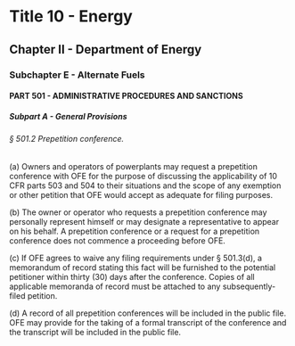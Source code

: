 
# Title 10 - Energy
## Chapter II - Department of Energy
### Subchapter E - Alternate Fuels
#### PART 501 - ADMINISTRATIVE PROCEDURES AND SANCTIONS
##### Subpart A - General Provisions
###### § 501.2 Prepetition conference.

(a) Owners and operators of powerplants may request a prepetition conference with OFE for the purpose of discussing the applicability of 10 CFR parts 503 and 504 to their situations and the scope of any exemption or other petition that OFE would accept as adequate for filing purposes.

(b) The owner or operator who requests a prepetition conference may personally represent himself or may designate a representative to appear on his behalf. A prepetition conference or a request for a prepetition conference does not commence a proceeding before OFE.

(c) If OFE agrees to waive any filing requirements under § 501.3(d), a memorandum of record stating this fact will be furnished to the potential petitioner within thirty (30) days after the conference. Copies of all applicable memoranda of record must be attached to any subsequently-filed petition.

(d) A record of all prepetition conferences will be included in the public file. OFE may provide for the taking of a formal transcript of the conference and the transcript will be included in the public file.
